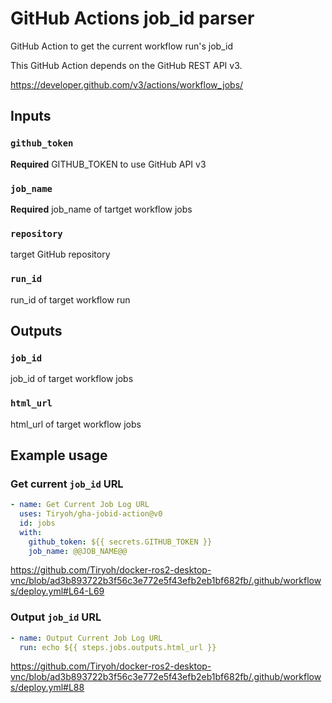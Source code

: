 # GitHub Actions job_id parser

GitHub Action to get the current workflow run's job_id

This GitHub Action depends on the GitHub REST API v3.

https://developer.github.com/v3/actions/workflow_jobs/

## Inputs

### `github_token`

**Required** GITHUB_TOKEN to use GitHub API v3

### `job_name`

**Required** job_name of tartget workflow jobs

### `repository`

target GitHub repository

### `run_id`

run_id of target workflow run

## Outputs

### `job_id`

job_id of target workflow jobs

### `html_url`

html_url of target workflow jobs

## Example usage

### Get current `job_id` URL

```yaml
- name: Get Current Job Log URL
  uses: Tiryoh/gha-jobid-action@v0
  id: jobs
  with:
    github_token: ${{ secrets.GITHUB_TOKEN }}
    job_name: @@JOB_NAME@@
```

https://github.com/Tiryoh/docker-ros2-desktop-vnc/blob/ad3b893722b3f56c3e772e5f43efb2eb1bf682fb/.github/workflows/deploy.yml#L64-L69

### Output `job_id` URL

```yaml
- name: Output Current Job Log URL
  run: echo ${{ steps.jobs.outputs.html_url }}
```

https://github.com/Tiryoh/docker-ros2-desktop-vnc/blob/ad3b893722b3f56c3e772e5f43efb2eb1bf682fb/.github/workflows/deploy.yml#L88
